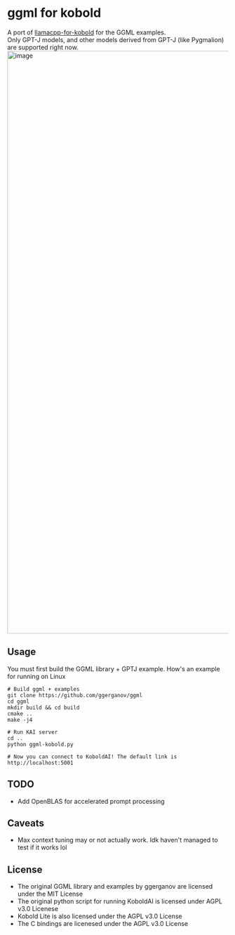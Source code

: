 # ggml for kobold
A port of [llamacpp-for-kobold](https://github.com/LostRuins/llamacpp-for-kobold) for the GGML examples.  
Only GPT-J models, and other models derived from GPT-J (like Pygmalion) are supported right now. 
<img width="1329" alt="image" src="https://user-images.githubusercontent.com/14863137/228918669-1a611159-e1c5-47e5-92e8-57d43617d838.png">

## Usage
You must first build the GGML library + GPTJ example. How's an example for running on Linux
```
# Build ggml + examples
git clone https://github.com/ggerganov/ggml
cd ggml
mkdir build && cd build
cmake ..
make -j4

# Run KAI server
cd ..
python ggml-kobold.py

# Now you can connect to KoboldAI! The default link is http://localhost:5001
```

## TODO
* Add OpenBLAS for accelerated prompt processing

## Caveats
* Max context tuning may or not actually work. Idk haven't managed to test if it works lol

## License
* The original GGML library and examples by ggerganov are licensed under the MIT License
* The original python script for running KoboldAI is licensed under AGPL v3.0 Licenese
* Kobold Lite is also licensed under the AGPL v3.0 License
* The C bindings are licenesed under the AGPL v3.0 License
